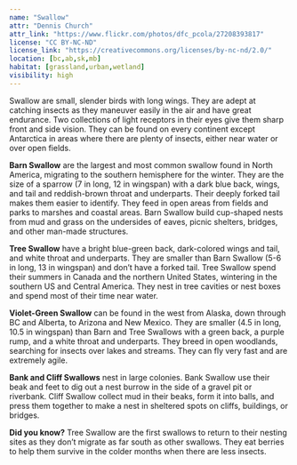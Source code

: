 ```yaml
---
name: "Swallow"
attr: "Dennis Church"
attr_link: "https://www.flickr.com/photos/dfc_pcola/27208393817"
license: "CC BY-NC-ND"
license_link: "https://creativecommons.org/licenses/by-nc-nd/2.0/"
location: [bc,ab,sk,mb]
habitat: [grassland,urban,wetland]
visibility: high
---
```

Swallow are small, slender birds with long wings. They are adept at catching insects as they maneuver easily in the air and have great endurance. Two collections of light receptors in their eyes give them sharp front and side vision. They can be found on every continent except Antarctica in areas where there are plenty of insects, either near water or over open fields.

**Barn Swallow** are the largest and most common swallow found in North America, migrating to the southern hemisphere for the winter. They are the size of a sparrow (7 in long, 12 in wingspan) with a dark blue back, wings, and tail and reddish-brown throat and underparts. Their deeply forked tail makes them easier to identify. They feed in open areas from fields and parks to marshes and coastal areas. Barn Swallow build cup-shaped nests from mud and grass on the undersides of eaves, picnic shelters, bridges, and other man-made structures.

**Tree Swallow** have a bright blue-green back, dark-colored wings and tail, and white throat and underparts. They are smaller than Barn Swallow (5-6 in long, 13 in wingspan) and don’t have a forked tail. Tree Swallow spend their summers in Canada and the northern United States, wintering in the southern US and Central America. They nest in tree cavities or nest boxes and spend most of their time near water.

**Violet-Green Swallow** can be found in the west from Alaska, down through BC and Alberta, to Arizona and New Mexico. They are smaller (4.5 in long, 10.5 in wingspan) than Barn and Tree Swallows with a green back, a purple rump, and a white throat and underparts. They breed in open woodlands, searching for insects over lakes and streams. They can fly very fast and are extremely agile.

**Bank and Cliff Swallows** nest in large colonies. Bank Swallow use their beak and feet to dig out a nest burrow in the side of a gravel pit or riverbank. Cliff Swallow collect mud in their beaks, form it into balls, and press them together to make a nest in sheltered spots on cliffs, buildings, or bridges.

**Did you know?** Tree Swallow are the first swallows to return to their nesting sites as they don’t migrate as far south as other swallows. They eat berries to help them survive in the colder months when there are less insects.
